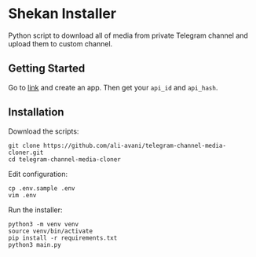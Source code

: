 # Shekan Installer

Python script to download all of media from private Telegram channel and upload them to custom channel.

## Getting Started

Go to [link](https://my.telegram.org/) and create an app. Then get your `api_id` and `api_hash`.

## Installation

Download the scripts:

```
git clone https://github.com/ali-avani/telegram-channel-media-cloner.git
cd telegram-channel-media-cloner
```

Edit configuration:

```
cp .env.sample .env
vim .env
```

Run the installer:

```
python3 -m venv venv
source venv/bin/activate
pip install -r requirements.txt
python3 main.py
```
